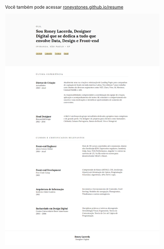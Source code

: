 Você também pode acessar [roneystones.github.io/resume](https://roneystones.github.io/resume/)

![Screenshot](https://raw.githubusercontent.com/roneystones/resume/master/img/screen.png)
